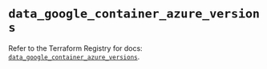 # `data_google_container_azure_versions`

Refer to the Terraform Registry for docs: [`data_google_container_azure_versions`](https://registry.terraform.io/providers/hashicorp/google-beta/6.6.0/docs/data-sources/google_container_azure_versions).
